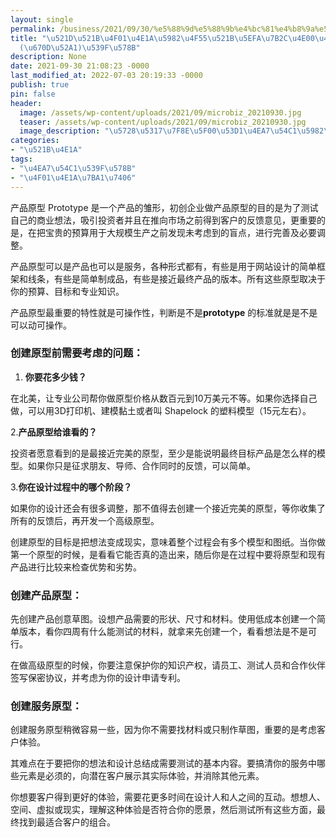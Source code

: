 ```yaml
---
layout: single
permalink: /business/2021/09/30/%e5%88%9d%e5%88%9b%e4%bc%81%e4%b8%9a%e5%a6%82%e4%bd%95%e5%88%9b%e5%bb%ba%e7%ac%ac%e4%b8%80%e4%b8%aa%e4%ba%a7%e5%93%81%e6%9c%8d%e5%8a%a1%e5%8e%9f%e5%9e%8b/
title: "\u521D\u521B\u4F01\u4E1A\u5982\u4F55\u521B\u5EFA\u7B2C\u4E00\u4E2A\u4EA7\u54C1\
  (\u670D\u52A1)\u539F\u578B"
description: None
date: 2021-09-30 21:08:23 -0000
last_modified_at: 2022-07-03 20:19:33 -0000
publish: true
pin: false
header:
  image: /assets/wp-content/uploads/2021/09/microbiz_20210930.jpg
  teaser: /assets/wp-content/uploads/2021/09/microbiz_20210930.jpg
  image_description: "\u5728\u5317\u7F8E\u5F00\u53D1\u4EA7\u54C1\u5982\u4F55\u521B\u5EFA\u539F\u578B"
categories:
- "\u521B\u4E1A"
tags:
- "\u4EA7\u54C1\u539F\u578B"
- "\u4F01\u4E1A\u7BA1\u7406"
---
```

产品原型 Prototype 是一个产品的雏形，初创企业做产品原型的目的是为了测试自己的商业想法，吸引投资者并且在推向市场之前得到客户的反馈意见，更重要的是，在把宝贵的预算用于大规模生产之前发现未考虑到的盲点，进行完善及必要调整。

产品原型可以是产品也可以是服务，各种形式都有，有些是用于网站设计的简单框架和线条，有些是简单制成品，有些是接近最终产品的版本。所有这些原型取决于你的预算、目标和专业知识。

产品原型最重要的特性就是可操作性，判断是不是**prototype** 的标准就是是不是可以动可操作。

### **创建原型前需要考虑的问题：**

  1. **你要花多少钱？**

在北美，让专业公司帮你做原型价格从数百元到10万美元不等。如果你选择自己做，可以用3D打印机、建模黏土或者叫 Shapelock 的塑料模型（15元左右）。

2.**产品原型给谁看的？**

投资者愿意看到的是最接近完美的原型，至少是能说明最终目标产品是怎么样的模型。如果你只是征求朋友、导师、合作同时的反馈，可以简单。

3.**你在设计过程中的哪个阶段？**

如果你的设计还会有很多调整，那不值得去创建一个接近完美的原型，等你收集了所有的反馈后，再开发一个高级原型。

创建原型的目标是把想法变成现实，意味着整个过程会有多个模型和图纸。当你做第一个原型的时候，是看看它能否真的造出来，随后你是在过程中要将原型和现有产品进行比较来检查优势和劣势。

### **创建产品原型：**

先创建产品创意草图。设想产品需要的形状、尺寸和材料。使用低成本创建一个简单版本，看你四周有什么能测试的材料，就拿来先创建一个，看看想法是不是可行。

在做高级原型的时候，你要注意保护你的知识产权，请员工、测试人员和合作伙伴签写保密协议，并考虑为你的设计申请专利。

### **创建服务原型：**

创建服务原型稍微容易一些，因为你不需要找材料或只制作草图，重要的是考虑客户体验。

其难点在于要把你的想法和设计总结成需要测试的基本内容。要搞清你的服务中哪些元素是必须的，向潜在客户展示其实际体验，并消除其他元素。

你想要客户得到更好的体验，需要花更多时间在设计人和人之间的互动。想想人、空间、虚拟或现实，理解这种体验是否符合你的愿景，然后测试所有这些方面，最终找到最适合客户的组合。
